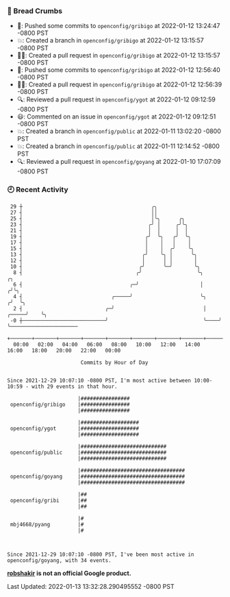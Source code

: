 ### 🍞 Bread Crumbs

 * 🚢: Pushed some commits to `openconfig/gribigo` at 2022-01-12 13:24:47 -0800 PST
 * 💥: Created a branch in `openconfig/gribigo` at 2022-01-12 13:15:57 -0800 PST
 * ✍🏼: Created a pull request in `openconfig/gribigo` at 2022-01-12 13:15:57 -0800 PST
 * 🚢: Pushed some commits to `openconfig/gribigo` at 2022-01-12 12:56:40 -0800 PST
 * ✍🏼: Created a pull request in `openconfig/gribigo` at 2022-01-12 12:56:39 -0800 PST
 * 🔍: Reviewed a pull request in  `openconfig/ygot` at 2022-01-12 09:12:59 -0800 PST
 * 😃: Commented on an issue in `openconfig/ygot` at 2022-01-12 09:12:51 -0800 PST
 * 💥: Created a branch in `openconfig/public` at 2022-01-11 13:02:20 -0800 PST
 * 💥: Created a branch in `openconfig/public` at 2022-01-11 12:14:52 -0800 PST
 * 🔍: Reviewed a pull request in  `openconfig/goyang` at 2022-01-10 17:07:09 -0800 PST

### 🕘 Recent Activity
```
 29 ┼                                          ╭╮
 27 ┤                                          ││
 25 ┤                                          │╰╮      ╭╮
 23 ┤                                         ╭╯ │     ╭╯╰╮
 21 ┤                                         │  │     │  │
 19 ┤                                        ╭╯  ╰╮   ╭╯  ╰╮
 17 ┤                                        │    │   │    │
 15 ┤                                        │    │  ╭╯    ╰╮
 13 ┤                                       ╭╯    ╰╮ │      ╰╮
 12 ┤                                       │      │ │       │
 10 ┤                                      ╭╯      ╰─╯       ╰╮
  8 ┤                                     ╭╯                  ╰╮             ╭╮
  6 ┤                                   ╭─╯                    │            ╭╯╰╮
  4 ┤                             ╭─────╯                      ╰╮          ╭╯  ╰╮
  2 ┤                           ╭─╯                             │    ╭─────╯    ╰╮
 -0 ┼───────────────────────────╯                               ╰────╯           ╰──────────────────────
    +───────+───────+───────+───────+───────+───────+───────+───────+───────+───────+───────+───────+────
  00:00   02:00   04:00   06:00   08:00   10:00   12:00   14:00   16:00   18:00   20:00   22:00   00:00   

						Commits by Hour of Day


Since 2021-12-29 10:07:10 -0800 PST, I'm most active between 10:00-10:59 - with 29 events in that hour.

```



```
                       |################
 openconfig/gribigo    |################
                       |################

                       |###################
 openconfig/ygot       |###################
                       |###################

                       |############################
 openconfig/public     |############################
                       |############################

                       |##################################
 openconfig/goyang     |##################################
                       |##################################

                       |##
 openconfig/gribi      |##
                       |##

                       |#
 mbj4668/pyang         |#
                       |#



Since 2021-12-29 10:07:10 -0800 PST, I've been most active in openconfig/goyang, with 34 events.

```
**[robshakir](mailto:robjs@google.com) is not an official Google product.**  


Last Updated: 2022-01-13 13:32:28.290495552 -0800 PST

